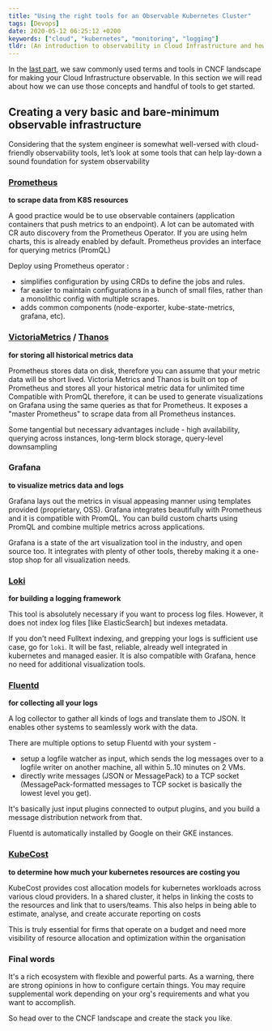```yaml
---
title: "Using the right tools for an Observable Kubernetes Cluster"
tags: [Devops]
date: 2020-05-12 06:25:12 +0200
keywords: ["cloud", "kubernetes", "monitoring", "logging"]
tldr: (An introduction to observability in Cloud Infrastructure and how to get started with basic set of tools. Explore Prometheus, Fluentd, Loki ..)
---
```


In the [last part](https://namc.in/posts/cloud-observability/), we saw commonly used terms and tools in CNCF landscape for making your Cloud Infrastructure observable. In this section we will read about how we can use those concepts and handful of tools to get started. 

## Creating a very basic and bare-minimum observable infrastructure

Considering that the system engineer is somewhat well-versed with cloud-friendly observability tools, let’s look at some tools that can help lay-down a sound foundation for system observability

### [Prometheus](https://prometheus.io/) 
**to scrape data from K8S resources**

A good practice would be to use observable containers (application containers that push metrics to an endpoint). A lot can be automated with CR auto discovery from the Prometheus Operator. If you are using helm charts, this is already enabled by default. Prometheus provides an interface for querying metrics (PromQL)

Deploy using Prometheus operator :
-   simplifies configuration by using CRDs to define the jobs and rules.
-   far easier to maintain configurations in a bunch of small files, rather than a monolithic config with multiple scrapes.
-   adds common components (node-exporter, kube-state-metrics, grafana, etc).
    
### [VictoriaMetrics](https://victoriametrics.com/) / [Thanos](https://thanos.io/getting-started.md/) 
**for storing all historical metrics data**

Prometheus stores data on disk, therefore you can assume that your metric data will be short lived.  Victoria Metrics and Thanos is built on top of Prometheus and stores all your historical metric data for unlimited time Compatible with PromQL therefore, it can be used to generate visualizations on Grafana using the same queries as that for Prometheus. It exposes a "master Prometheus" to scrape data from all Prometheus instances.
    
Some tangential but necessary advantages include - high availability, querying across instances, long-term block storage, query-level downsampling
    
### Grafana  
**to visualize metrics data and logs**

Grafana lays out the metrics in visual appeasing manner using templates provided (proprietary, OSS). Grafana integrates beautifully with Prometheus and it is compatible with PromQL. You can build custom charts using PromQL and combine multiple metrics across applications.
    
Grafana is a state of the art visualization tool in the industry, and open source too. It integrates with plenty of other tools, thereby making it a one-stop shop for all visualization needs. 

### [Loki](https://github.com/grafana/loki) 
**for building a logging framework**

This tool is absolutely necessary if you want to process log files. However, it does not index log files [like ElasticSearch] but indexes metadata. 

If you don't need Fulltext indexing, and grepping your logs is sufficient use case, go for `loki`. It will be fast, reliable, already well integrated in kubernetes and managed easier. It is also compatible with Grafana, hence no need for additional visualization tools.

### [Fluentd](https://www.fluentd.org/) 
**for collecting all your logs**

 A log collector to gather all kinds of logs and translate them to JSON. It enables other systems to seamlessly work with the data. 

There are multiple options to setup Fluentd with your system - 

* setup a logfile watcher as input, which sends the log messages over to a logfile writer on another machine, all within 5..10 minutes on 2 VMs.
* directly write messages (JSON or MessagePack) to a TCP socket (MessagePack-formatted messages to TCP socket is basically the lowest level you get).

It's basically just input plugins connected to output plugins, and you build a message distribution network from that. 

Fluentd is automatically installed by Google on their GKE instances.
    
### [KubeCost](https://kubecost.com/) 
**to determine how much your kubernetes resources are costing you**

KubeCost provides cost allocation models for kubernetes workloads across various cloud providers. In a shared cluster, it helps in linking the costs to the resources and link that to users/teams. This also helps in being able to estimate, analyse, and create accurate reporting on costs

This is truly essential for firms that operate on a budget and need more visibility of resource allocation and optimization within the organisation

### Final words 

It's a rich ecosystem with flexible and powerful parts. As a warning, there are strong opinions in how to configure certain things. You may require supplemental work depending on your org's requirements and what you want to accomplish.

So head over to the CNCF landscape and create the stack you like. 
